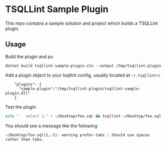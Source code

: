 # TSQLLint Sample Plugin

This repo contains a sample solution and project which builds a TSQLLint plugin.

## Usage

Build the plugin and pu

```
dotnet build tsqllint-sample-plugin.sln --output /tmp/tsqllint-plugin
```

Add a plugin object to your tsqllint config, usually located at `~/.tsqllintrc`

```
    "plugins": {
      "sample-plugin":"/tmp/tsqllint-plugin/tsqllint-sample-plugin.dll"
    }
```

Test the plugin

```bash
echo "   select 1;" > ~/Desktop/foo.sql && tsqllint ~/Desktop/foo.sql
```

You should see a message like the following

```
~/Desktop/foo.sql(1,-1): warning prefer-tabs : Should use spaces rather than tabs.
```
